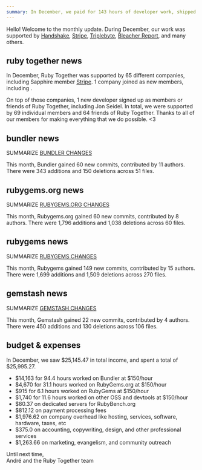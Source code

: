 ```yaml
---
summary: In December, we paid for 143 hours of developer work, shipped a RubyGems security release, and hired some security-focused help.
---
```


Hello! Welcome to the monthly update. During December, our work was supported by [Handshake](https://handshake.org), [Stripe](https://stripe.com), [Triplebyte](https://triplebyte.com/os/rubytogether), [Bleacher Report](http://www.bleacherreport.com), and many others.

## ruby together news



In December, Ruby Together was supported by 65 different companies, including Sapphire member [Stripe](https://stripe.com). 1 company joined as new members, including .

On top of those companies, 1 new developer signed up as members or friends of Ruby Together, including Jon Seidel. In total, we were supported by 69 individual members and 64 friends of Ruby Together. Thanks to all of our members for making everything that we do possible. &lt;3

## bundler news

SUMMARIZE [BUNDLER CHANGES](https://github.com/bundler/bundler/compare/master@%7B2018-11-01%7D...master@%7B2018-12-01%7D)

This month, Bundler gained 60 new commits, contributed by 11 authors. There were 343 additions and 150 deletions across 51 files.

## rubygems.org news

SUMMARIZE [RUBYGEMS.ORG CHANGES](https://github.com/rubygems/rubygems.org/compare/master@%7B2018-11-01%7D...master@%7B2018-12-01%7D)

This month, Rubygems.org gained 60 new commits, contributed by 8 authors. There were 1,796 additions and 1,038 deletions across 60 files.

## rubygems news

SUMMARIZE [RUBYGEMS CHANGES](https://github.com/rubygems/rubygems/compare/master@%7B2018-11-01%7D...master@%7B2018-12-01%7D)

This month, Rubygems gained 149 new commits, contributed by 15 authors. There were 1,699 additions and 1,509 deletions across 270 files.

## gemstash news

SUMMARIZE [GEMSTASH CHANGES](https://github.com/bundler/gemstash/compare/master@%7B2018-11-01%7D...master@%7B2018-12-01%7D)

This month, Gemstash gained 22 new commits, contributed by 4 authors. There were 450 additions and 130 deletions across 106 files.

## budget &amp; expenses

In December, we saw $25,145.47 in total income, and spent a total of $25,995.27.

* $14,163 for 94.4 hours worked on Bundler at $150/hour
* $4,670 for 31.1 hours worked on RubyGems.org at $150/hour
* $915 for 6.1 hours worked on RubyGems at $150/hour
* $1,740 for 11.6 hours worked on other OSS and devtools at $150/hour
* $80.37 on dedicated servers for RubyBench.org
* $812.12 on payment processing fees
* $1,976.62 on company overhead like hosting, services, software, hardware, taxes, etc
* $375.0 on accounting, copywriting, design, and other professional services
* $1,263.66 on marketing, evangelism, and community outreach

Until next time,<br>
André and the Ruby Together team